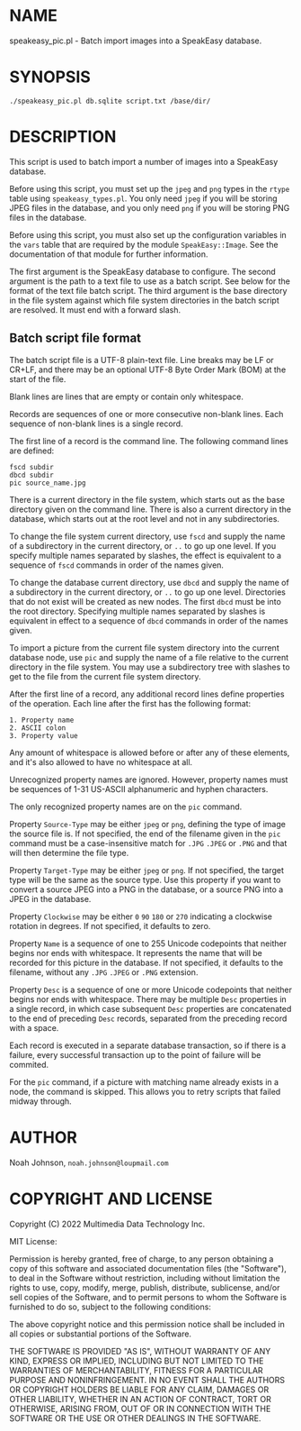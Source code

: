 # NAME

speakeasy\_pic.pl - Batch import images into a SpeakEasy database.

# SYNOPSIS

    ./speakeasy_pic.pl db.sqlite script.txt /base/dir/

# DESCRIPTION

This script is used to batch import a number of images into a SpeakEasy
database.

Before using this script, you must set up the `jpeg` and `png` types
in the `rtype` table using `speakeasy_types.pl`.  You only need
`jpeg` if you will be storing JPEG files in the database, and you only
need `png` if you will be storing PNG files in the database.

Before using this script, you must also set up the configuration
variables in the `vars` table that are required by the module
`SpeakEasy::Image`.  See the documentation of that module for further
information.

The first argument is the SpeakEasy database to configure.  The second
argument is the path to a text file to use as a batch script.  See below
for the format of the text file batch script.  The third argument is the
base directory in the file system against which file system directories
in the batch script are resolved.  It must end with a forward slash.

## Batch script file format

The batch script file is a UTF-8 plain-text file.  Line breaks may be
LF or CR+LF, and there may be an optional UTF-8 Byte Order Mark (BOM) at
the start of the file.

Blank lines are lines that are empty or contain only whitespace.

Records are sequences of one or more consecutive non-blank lines.  Each
sequence of non-blank lines is a single record.

The first line of a record is the command line.  The following command
lines are defined:

    fscd subdir
    dbcd subdir
    pic source_name.jpg

There is a current directory in the file system, which starts out as the
base directory given on the command line.  There is also a current
directory in the database, which starts out at the root level and not in
any subdirectories.

To change the file system current directory, use `fscd` and supply the
name of a subdirectory in the current directory, or `..` to go up one
level.  If you specify multiple names separated by slashes, the effect
is equivalent to a sequence of `fscd` commands in order of the names
given.

To change the database current directory, use `dbcd` and supply the
name of a subdirectory in the current directory, or `..` to go up one
level.  Directories that do not exist will be created as new nodes.  The
first `dbcd` must be into the root directory.  Specifying multiple
names separated by slashes is equivalent in effect to a sequence of
`dbcd` commands in order of the names given.

To import a picture from the current file system directory into the
current database node, use `pic` and supply the name of a file relative
to the current directory in the file system.  You may use a subdirectory
tree with slashes to get to the file from the current file system
directory.

After the first line of a record, any additional record lines define
properties of the operation.  Each line after the first has the
following format:

    1. Property name
    2. ASCII colon
    3. Property value

Any amount of whitespace is allowed before or after any of these
elements, and it's also allowed to have no whitespace at all.

Unrecognized property names are ignored.  However, property names must
be sequences of 1-31 US-ASCII alphanumeric and hyphen characters.

The only recognized property names are on the `pic` command.

Property `Source-Type` may be either `jpeg` or `png`, defining the
type of image the source file is.  If not specified, the end of the
filename given in the `pic` command must be a case-insensitive match
for `.JPG` `.JPEG` or `.PNG` and that will then determine the file
type.

Property `Target-Type` may be either `jpeg` or `png`.  If not
specified, the target type will be the same as the source type.  Use
this property if you want to convert a source JPEG into a PNG in the
database, or a source PNG into a JPEG in the database.

Property `Clockwise` may be either `0` `90` `180` or `270`
indicating a clockwise rotation in degrees.  If not specified, it
defaults to zero.

Property `Name` is a sequence of one to 255 Unicode codepoints that
neither begins nor ends with whitespace.  It represents the name that
will be recorded for this picture in the database.  If not specified, it
defaults to the filename, without any `.JPG` `.JPEG` or `.PNG`
extension.

Property `Desc` is a sequence of one or more Unicode codepoints that
neither begins nor ends with whitespace.  There may be multiple `Desc`
properties in a single record, in which case subsequent `Desc`
properties are concatenated to the end of preceding `Desc` records,
separated from the preceding record with a space.

Each record is executed in a separate database transaction, so if there
is a failure, every successful transaction up to the point of failure
will be commited.

For the `pic` command, if a picture with matching name already exists
in a node, the command is skipped.  This allows you to retry scripts
that failed midway through.

# AUTHOR

Noah Johnson, `noah.johnson@loupmail.com`

# COPYRIGHT AND LICENSE

Copyright (C) 2022 Multimedia Data Technology Inc.

MIT License:

Permission is hereby granted, free of charge, to any person obtaining a
copy of this software and associated documentation files
(the "Software"), to deal in the Software without restriction, including
without limitation the rights to use, copy, modify, merge, publish,
distribute, sublicense, and/or sell copies of the Software, and to
permit persons to whom the Software is furnished to do so, subject to
the following conditions:

The above copyright notice and this permission notice shall be included
in all copies or substantial portions of the Software.

THE SOFTWARE IS PROVIDED "AS IS", WITHOUT WARRANTY OF ANY KIND, EXPRESS
OR IMPLIED, INCLUDING BUT NOT LIMITED TO THE WARRANTIES OF
MERCHANTABILITY, FITNESS FOR A PARTICULAR PURPOSE AND NONINFRINGEMENT.
IN NO EVENT SHALL THE AUTHORS OR COPYRIGHT HOLDERS BE LIABLE FOR ANY
CLAIM, DAMAGES OR OTHER LIABILITY, WHETHER IN AN ACTION OF CONTRACT,
TORT OR OTHERWISE, ARISING FROM, OUT OF OR IN CONNECTION WITH THE
SOFTWARE OR THE USE OR OTHER DEALINGS IN THE SOFTWARE.
